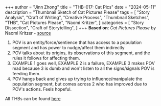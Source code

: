 +++
author = "Jinn Zhong"
title = "THB-017: Cat Pics"
date = "2024-05-11"
description = "Thumbnail Sketch of Cat Pictures Please"
tags = [
    "Story Analysis",
    "Craft of Writing",
    "Creative Process",
    "Thumbnail Sketches",
    "THB",
    "Cat Pictures Please",
    "Naomi Kritzer",
]
categories = [
    "Story Dissection",
    "Craft of Storytelling",
]
+++
**Based on**: _Cat Pictures Please_ by Naomi Kritzer - [source](https://clarkesworldmagazine.com/kritzer_01_15/)

1. POV is an entity/force/sentience that has access to a population segment and has power to nudge/affect them indirectly
2. POV talks about its origins, its observations of this segment, and the rules it follows for affecting them.
3. EXAMPLE 1 goes well, EXAMPLE 2 is a failure, EXAMPLE 3 makes POV mad because 3 is dumb and won't listen to all the signs/signals POV is feeding them.
4. POV hangs back and gives up trying to influence/manipulate the population segment, but comes across 2 who has improved due to POV's actions. Feels hopeful.

All THBs can be found [here](https://journal.jinnzhong.com/tags/thb/)

